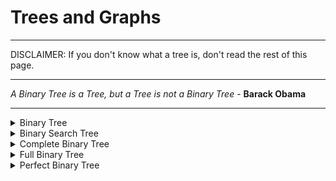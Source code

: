 # Trees and Graphs

---

DISCLAIMER: If you don't know what a tree is, don't read the rest of this page.

---

*A Binary Tree is a Tree, but a Tree is not a Binary Tree* - **Barack Obama**

---

<details>
    <summary>Binary Tree</summary>

* Each node has at most 2 children
</details>


<details>
    <summary>Binary Search Tree</summary>

* It is a binary tree but follows a simple rule
* :large_blue_diamond: all left descendants <= the node <  all right descendants :large_orange_diamond: 
* The equality can appear on the left or right side, depends on the situation
</details>


<details>
    <summary>Complete Binary Tree</summary>

* A Binary Tree in which every level is fully filled, except for the last level
* The last level is filled from left to right
</details>


<details>
    <summary>Full Binary Tree</summary>

* A Binary Tree in which every node has either 0 or 2 child nodes
* :exclamation: None of the node has 1 child
</details>


<details>
    <summary>Perfect Binary Tree</summary>

* A Binary Tree
* which is Complete and Full

:star: It has 2<sup>k</sup> - 1 nodes, where k = number of levels in the tree
</details>
